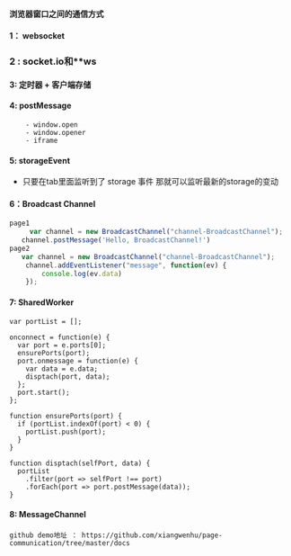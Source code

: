 #### 浏览器窗口之间的通信方式

#### 1： websocket

### 2 : **socket.io**和**ws

#### 3: 定时器 + 客户端存储

#### 4: postMessage

		- window.open
		- window.opener
		- iframe

#### 5: storageEvent

- 只要在tab里面监听到了 storage 事件 那就可以监听最新的storage的变动

#### 6：Broadcast Channel

```js
page1
 	 var channel = new BroadcastChannel("channel-BroadcastChannel");
   channel.postMessage('Hello, BroadcastChannel!')
page2
   var channel = new BroadcastChannel("channel-BroadcastChannel");
    channel.addEventListener("message", function(ev) {
        console.log(ev.data)
    });
```

 



#### 7: SharedWorker

```
var portList = [];

onconnect = function(e) {
  var port = e.ports[0];
  ensurePorts(port);
  port.onmessage = function(e) {
    var data = e.data;
    disptach(port, data);
  };
  port.start();
};

function ensurePorts(port) {
  if (portList.indexOf(port) < 0) {
    portList.push(port);
  }
}

function disptach(selfPort, data) {
  portList
    .filter(port => selfPort !== port)
    .forEach(port => port.postMessage(data));
}
```

#### 8: MessageChannel

```
github demo地址 ： https://github.com/xiangwenhu/page-communication/tree/master/docs
```

